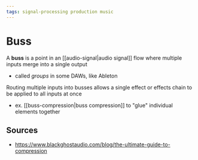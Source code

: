 ```yaml
---
tags: signal-processing production music
---
```


# Buss

A **buss** is a point in an [[audio-signal|audio signal]] flow where multiple inputs merge into a single output

- called _groups_ in some DAWs, like Ableton

Routing multiple inputs into busses allows a single effect or effects chain to be applied to all inputs at once

- ex. [[buss-compression|buss compression]] to "glue" individual elements together

## Sources

- <https://www.blackghostaudio.com/blog/the-ultimate-guide-to-compression>
